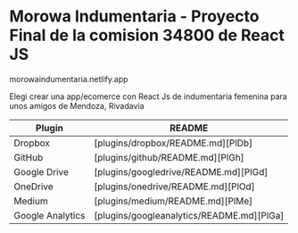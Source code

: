 # Morowa Indumentaria - Proyecto Final de la comision 34800 de React JS

morowaindumentaria.netlify.app

Elegi crear una app/ecomerce con React Js de indumentaria femenina para unos amigos de Mendoza, Rivadavia


| Plugin | README |
| ------ | ------ |
| Dropbox | [plugins/dropbox/README.md][PlDb] |
| GitHub | [plugins/github/README.md][PlGh] |
| Google Drive | [plugins/googledrive/README.md][PlGd] |
| OneDrive | [plugins/onedrive/README.md][PlOd] |
| Medium | [plugins/medium/README.md][PlMe] |
| Google Analytics | [plugins/googleanalytics/README.md][PlGa] |
